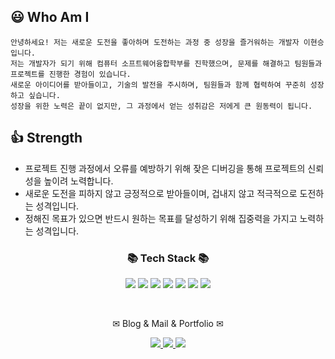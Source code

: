 <p align="center">

##  😃 Who Am I
    안녕하세요! 저는 새로운 도전을 좋아하며 도전하는 과정 중 성장을 즐거워하는 개발자 이현승입니다.
    저는 개발자가 되기 위해 컴퓨터 소프트웨어융합학부를 진학했으며, 문제를 해결하고 팀원들과 프로젝트를 진행한 경험이 있습니다.
    새로운 아이디어를 받아들이고, 기술의 발전을 주시하며, 팀원들과 함께 협력하여 꾸준히 성장하고 싶습니다.		
    성장을 위한 노력은 끝이 없지만, 그 과정에서 얻는 성취감은 저에게 큰 원동력이 됩니다.





    
## 👍 Strength

* 프로젝트 진행 과정에서 오류를 예방하기 위해 잦은 디버깅을 통해 프로젝트의 신뢰성을 높이려 노력합니다.
* 새로운 도전을 피하지 않고 긍정적으로 받아들이며, 겁내지 않고 적극적으로 도전하는 성격입니다.
* 정해진 목표가 있으면 반드시 원하는 목표를 달성하기 위해 집중력을 가지고 노력하는 성격입니다.

<div align=center>
	<h3>📚 Tech Stack 📚</h3>
</div>
<p align="center" display="inline-block">
 <img src="https://img.shields.io/badge/JAVA-007396?style=for-the-badge&logo=Java&logoColor=white">&nbsp;<img src="https://img.shields.io/badge/Spring-6DB33F?style=for-the-badge&logo=Spring&logoColor=white">
<img src="https://img.shields.io/badge/JPA-green?style=for-the-badge&logo=JPA&logoColor=white">
<img src="https://img.shields.io/badge/mysql-4479A1?style=for-the-badge&logo=mysql&logoColor=white">
<img src="https://img.shields.io/badge/git-181717?style=for-the-badge&logo=github&logoColor=white">
<img src="https://img.shields.io/badge/aws_EC2-FF9900?style=for-the-badge&logo=Amazon EC2&logoColor=white">
<img src="https://img.shields.io/badge/aws_RDS-527FFF?style=for-the-badge&logo=Amazon RDS&logoColor=white">


</p><br>
<div align=center>
	<p> ✉ Blog  & Mail & Portfolio ✉</p>
</div>
<div align=center>
	<a href="https://hyse16.github.io">
		<img src="https://img.shields.io/badge/Blog-FF9800?style=flat&logo=Blogger&logoColor=white" />
	</a>
	<a href="mailto:aa3324296@naver.com">
		<img src="https://img.shields.io/badge/Mail-30B980?style=flat&logo=Gmail&logoColor=white" />
	</a>
	<a href="https://sweet-beech-4bf.notion.site/2d2e4abe641540c99d64ef3c41cf12b2">
		<img src="https://img.shields.io/badge/Notion-0000?style=flat&logo=Notion&logoColor=white" />
	</a>

</div>




	
	

